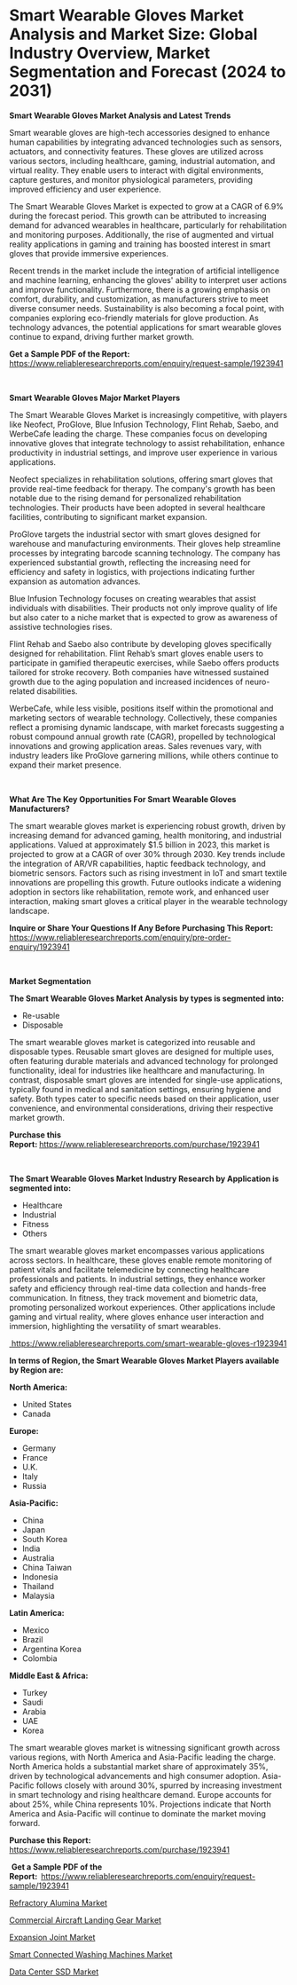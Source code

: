 <p><h1>Smart Wearable Gloves Market Analysis and Market Size: Global Industry Overview, Market Segmentation and Forecast (2024 to 2031)</h1></p><p><strong>Smart Wearable Gloves Market Analysis and Latest Trends</strong></p>
<p><p>Smart wearable gloves are high-tech accessories designed to enhance human capabilities by integrating advanced technologies such as sensors, actuators, and connectivity features. These gloves are utilized across various sectors, including healthcare, gaming, industrial automation, and virtual reality. They enable users to interact with digital environments, capture gestures, and monitor physiological parameters, providing improved efficiency and user experience.</p><p>The Smart Wearable Gloves Market is expected to grow at a CAGR of 6.9% during the forecast period. This growth can be attributed to increasing demand for advanced wearables in healthcare, particularly for rehabilitation and monitoring purposes. Additionally, the rise of augmented and virtual reality applications in gaming and training has boosted interest in smart gloves that provide immersive experiences.</p><p>Recent trends in the market include the integration of artificial intelligence and machine learning, enhancing the gloves' ability to interpret user actions and improve functionality. Furthermore, there is a growing emphasis on comfort, durability, and customization, as manufacturers strive to meet diverse consumer needs. Sustainability is also becoming a focal point, with companies exploring eco-friendly materials for glove production. As technology advances, the potential applications for smart wearable gloves continue to expand, driving further market growth.</p></p>
<p><strong>Get a Sample PDF of the Report:&nbsp;</strong> <a href="https://www.reliableresearchreports.com/enquiry/request-sample/1923941?utm_campaign=83&utm_medium=2&utm_source=Github&utm_content=ia&utm_term=24102024&utm_id=smart-wearable-gloves">https://www.reliableresearchreports.com/enquiry/request-sample/1923941</a></p>
<p>&nbsp;</p>
<p><strong>Smart Wearable Gloves Major Market Players</strong></p>
<p><p>The Smart Wearable Gloves Market is increasingly competitive, with players like Neofect, ProGlove, Blue Infusion Technology, Flint Rehab, Saebo, and WerbeCafe leading the charge. These companies focus on developing innovative gloves that integrate technology to assist rehabilitation, enhance productivity in industrial settings, and improve user experience in various applications.</p><p>Neofect specializes in rehabilitation solutions, offering smart gloves that provide real-time feedback for therapy. The company's growth has been notable due to the rising demand for personalized rehabilitation technologies. Their products have been adopted in several healthcare facilities, contributing to significant market expansion.</p><p>ProGlove targets the industrial sector with smart gloves designed for warehouse and manufacturing environments. Their gloves help streamline processes by integrating barcode scanning technology. The company has experienced substantial growth, reflecting the increasing need for efficiency and safety in logistics, with projections indicating further expansion as automation advances.</p><p>Blue Infusion Technology focuses on creating wearables that assist individuals with disabilities. Their products not only improve quality of life but also cater to a niche market that is expected to grow as awareness of assistive technologies rises.</p><p>Flint Rehab and Saebo also contribute by developing gloves specifically designed for rehabilitation. Flint Rehab’s smart gloves enable users to participate in gamified therapeutic exercises, while Saebo offers products tailored for stroke recovery. Both companies have witnessed sustained growth due to the aging population and increased incidences of neuro-related disabilities.</p><p>WerbeCafe, while less visible, positions itself within the promotional and marketing sectors of wearable technology. Collectively, these companies reflect a promising dynamic landscape, with market forecasts suggesting a robust compound annual growth rate (CAGR), propelled by technological innovations and growing application areas. Sales revenues vary, with industry leaders like ProGlove garnering millions, while others continue to expand their market presence.</p></p>
<p>&nbsp;</p>
<p><strong>What Are The Key Opportunities For Smart Wearable Gloves Manufacturers?</strong></p>
<p><p>The smart wearable gloves market is experiencing robust growth, driven by increasing demand for advanced gaming, health monitoring, and industrial applications. Valued at approximately $1.5 billion in 2023, this market is projected to grow at a CAGR of over 30% through 2030. Key trends include the integration of AR/VR capabilities, haptic feedback technology, and biometric sensors. Factors such as rising investment in IoT and smart textile innovations are propelling this growth. Future outlooks indicate a widening adoption in sectors like rehabilitation, remote work, and enhanced user interaction, making smart gloves a critical player in the wearable technology landscape.</p></p>
<p><strong>Inquire or Share Your Questions If Any Before Purchasing This Report:</strong> <a href="https://www.reliableresearchreports.com/enquiry/pre-order-enquiry/1923941?utm_campaign=83&utm_medium=2&utm_source=Github&utm_content=ia&utm_term=24102024&utm_id=smart-wearable-gloves">https://www.reliableresearchreports.com/enquiry/pre-order-enquiry/1923941</a></p>
<p>&nbsp;</p>
<p><strong>Market Segmentation</strong></p>
<p><strong>The Smart Wearable Gloves Market Analysis by types is segmented into:</strong></p>
<p><ul><li>Re-usable</li><li>Disposable</li></ul></p>
<p><p>The smart wearable gloves market is categorized into reusable and disposable types. Reusable smart gloves are designed for multiple uses, often featuring durable materials and advanced technology for prolonged functionality, ideal for industries like healthcare and manufacturing. In contrast, disposable smart gloves are intended for single-use applications, typically found in medical and sanitation settings, ensuring hygiene and safety. Both types cater to specific needs based on their application, user convenience, and environmental considerations, driving their respective market growth.</p></p>
<p><strong>Purchase this Report:&nbsp;</strong><a href="https://www.reliableresearchreports.com/purchase/1923941?utm_campaign=83&utm_medium=2&utm_source=Github&utm_content=ia&utm_term=24102024&utm_id=smart-wearable-gloves">https://www.reliableresearchreports.com/purchase/1923941</a></p>
<p>&nbsp;</p>
<p><strong>The Smart Wearable Gloves Market Industry Research by Application is segmented into:</strong></p>
<p><ul><li>Healthcare</li><li>Industrial</li><li>Fitness</li><li>Others</li></ul></p>
<p><p>The smart wearable gloves market encompasses various applications across sectors. In healthcare, these gloves enable remote monitoring of patient vitals and facilitate telemedicine by connecting healthcare professionals and patients. In industrial settings, they enhance worker safety and efficiency through real-time data collection and hands-free communication. In fitness, they track movement and biometric data, promoting personalized workout experiences. Other applications include gaming and virtual reality, where gloves enhance user interaction and immersion, highlighting the versatility of smart wearables.</p></p>
<p><a href="https://www.reliableresearchreports.com/smart-wearable-gloves-r1923941?utm_campaign=83&utm_medium=2&utm_source=Github&utm_content=ia&utm_term=24102024&utm_id=smart-wearable-gloves">&nbsp;https://www.reliableresearchreports.com/smart-wearable-gloves-r1923941</a></p>
<p><strong>In terms of Region, the Smart Wearable Gloves Market Players available by Region are:</strong></p>
<p>
    <p> <strong> North America: </strong>
        <ul>
            <li>United States</li>
            <li>Canada</li>
        </ul>
        </p> 
    <p> <strong> Europe: </strong>
        <ul>
            <li>Germany</li>
            <li>France</li>
            <li>U.K.</li>
            <li>Italy</li>
            <li>Russia</li>
        </ul>
        </p> 
    <p> <strong> Asia-Pacific: </strong>
        <ul>
            <li>China</li>
            <li>Japan</li>
            <li>South Korea</li>
            <li>India</li>
            <li>Australia</li>
            <li>China Taiwan</li>
            <li>Indonesia</li>
            <li>Thailand</li>
            <li>Malaysia</li>
        </ul>
        </p> 
    <p> <strong> Latin America: </strong>
        <ul>
            <li>Mexico</li>
            <li>Brazil</li>
            <li>Argentina Korea</li>
            <li>Colombia</li>
        </ul>
        </p> 
    <p> <strong> Middle East & Africa: </strong>
        <ul>
            <li>Turkey</li>
            <li>Saudi</li>
            <li>Arabia</li>
            <li>UAE</li>
            <li>Korea</li>
        </ul>
    </p>
    </p>
<p><p>The smart wearable gloves market is witnessing significant growth across various regions, with North America and Asia-Pacific leading the charge. North America holds a substantial market share of approximately 35%, driven by technological advancements and high consumer adoption. Asia-Pacific follows closely with around 30%, spurred by increasing investment in smart technology and rising healthcare demand. Europe accounts for about 25%, while China represents 10%. Projections indicate that North America and Asia-Pacific will continue to dominate the market moving forward.</p></p>
<p><strong>Purchase this Report: </strong><a href="https://www.reliableresearchreports.com/purchase/1923941?utm_campaign=83&utm_medium=2&utm_source=Github&utm_content=ia&utm_term=24102024&utm_id=smart-wearable-gloves">https://www.reliableresearchreports.com/purchase/1923941</a></p>
<p>&nbsp;<strong>Get a Sample PDF of the Report:&nbsp;&nbsp;</strong><a href="https://www.reliableresearchreports.com/enquiry/request-sample/1923941?utm_campaign=83&utm_medium=2&utm_source=Github&utm_content=ia&utm_term=24102024&utm_id=smart-wearable-gloves">https://www.reliableresearchreports.com/enquiry/request-sample/1923941</a></p>
<p><strong></strong></p>
<p><p><a href="https://medium.com/@pandorapvdtab/global-refractory-alumina-market-trends-and-innovations-a-forward-looking-analysis-2024-2031-da6cf6bda548?utm_campaign=83&utm_medium=2&utm_source=Github&utm_content=ia&utm_term=24102024&utm_id=smart-wearable-gloves">Refractory Alumina Market</a></p><p><a href="https://issuu.com/reportprime-2/docs/commercial-aircraft-landing-gear-ma_df5827e1d29b30?utm_campaign=83&utm_medium=2&utm_source=Github&utm_content=ia&utm_term=24102024&utm_id=smart-wearable-gloves">Commercial Aircraft Landing Gear Market</a></p><p><a href="https://issuu.com/reportprime-2/docs/expansion-joint-market-size-2030.pp_b84b0baa132d55?utm_campaign=83&utm_medium=2&utm_source=Github&utm_content=ia&utm_term=24102024&utm_id=smart-wearable-gloves">Expansion Joint Market</a></p><p><a href="https://github.com/leonidmsw5y/Market-Research-Report-List-1/blob/main/smart-connected-washing-machines-market.md?utm_campaign=83&utm_medium=2&utm_source=Github&utm_content=ia&utm_term=24102024&utm_id=smart-wearable-gloves">Smart Connected Washing Machines Market</a></p><p><a href="https://www.linkedin.com/pulse/data-center-ssd-landscape-product-spectrum-market-trajectories-g7s7e?utm_campaign=83&utm_medium=2&utm_source=Github&utm_content=ia&utm_term=24102024&utm_id=smart-wearable-gloves">Data Center SSD Market</a></p></p>